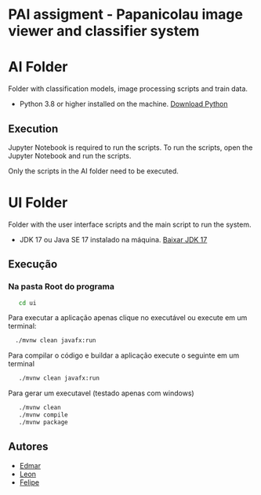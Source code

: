 # PAI assigment - Papanicolau image viewer and classifier system

# AI Folder

Folder with classification models, image processing scripts and train data.

- Python 3.8 or higher installed on the machine. [Download Python](https://www.python.org/downloads/)

## Execution

Jupyter Notebook is required to run the scripts. To run the scripts, open the Jupyter Notebook and run the scripts.

Only the scripts in the AI folder need to be executed.


# UI Folder

Folder with the user interface scripts and the main script to run the system.

- JDK 17 ou Java SE 17 instalado na máquina. [Baixar JDK 17](https://www.oracle.com/br/java/technologies/downloads/#jdk17-windows)

## Execução

### Na pasta Root do programa
```bash
   cd ui
```

Para executar a aplicação apenas clique no executável ou execute em um terminal:

```bash
  ./mvnw clean javafx:run
```

Para compilar o código e buildar a aplicação execute o seguinte em um terminal
```bash
   ./mvnw clean javafx:run
``` 

Para gerar um executavel (testado apenas com windows)
```bash
   ./mvnw clean
   ./mvnw compile
   ./mvnw package
``` 

## Autores

- [Edmar](https://www.github.com/Lexizz7)
- [Leon](https://www.github.com/leon-junio)
- [Felipe](https://github.com/felagmoura)